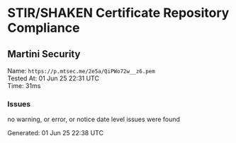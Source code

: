 # STIR/SHAKEN Certificate Repository Compliance

## Martini Security

Name: `https://p.mtsec.me/2e5a/QiPWo72w__z6.pem`\
Tested At: 01 Jun 25 22:31 UTC\
Time: 31ms

### Issues

no warning, or error, or notice date level issues were found

Generated: 01 Jun 25 22:38 UTC